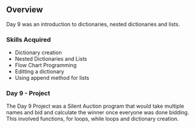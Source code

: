 ## Overview

Day 9 was an introduction to dictionaries, nested dictionaries and lists. 

### Skills Acquired
* Dictionary creation
* Nested Dictionaries and Lists
* Flow Chart Programming
* Editting a dictionary
* Using append method for lists
  

### Day 9 - Project 

The Day 9 Project was a Silent Auction program that would take multiple names and bid and calculate the winner once everyone was done bidding. This involved functions, for loops, while loops and dictionary creation. 
